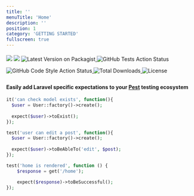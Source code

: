 ```yaml
---
title: ''
menuTitle: 'Home'
description: ''
position: 1
category: 'GETTING STARTED'
fullscreen: true
---
```


<img src="https://banners.beyondco.de/Pest%20Laravel%20Expectations.png?theme=light&packageManager=composer+require&packageName=--dev+defstudio%2Fpest-plugin-laravel-expectations&pattern=circuitBoard&style=style_2&description=Laravel+tailored+%40pestphp+expectations&md=1&showWatermark=0&fontSize=100px&images=https%3A%2F%2Flaravel.com%2Fimg%2Flogomark.min.svg" class="light-img"/>
<img src="https://banners.beyondco.de/Pest%20Laravel%20Expectations.png?theme=dark&packageManager=composer+require&packageName=--dev+defstudio%2Fpest-plugin-laravel-expectations&pattern=circuitBoard&style=style_2&description=Laravel+tailored+%40pestphp+expectations&md=1&showWatermark=0&fontSize=100px&images=https%3A%2F%2Flaravel.com%2Fimg%2Flogomark.min.svg" class="dark-img" />


<a href="https://packagist.org/packages/defstudio/pest-plugin-laravel-expectations" target="_blank">
    <img style="display: inline-block; margin-top: 0.5em; margin-bottom: 0.5em" src="https://img.shields.io/packagist/v/defstudio/pest-plugin-laravel-expectations.svg?style=flat-square" alt="Latest Version on Packagist">
</a>

<a href="https://github.com/def-studio/pest-plugin-laravel-expectations/actions?query=workflow%3A'Run+Tests'+branch%3Amain" target="_blank">
    <img style="display: inline-block; margin-top: 0.5em; margin-bottom: 0.5em" src="https://img.shields.io/github/workflow/status/def-studio/pest-plugin-laravel-expectations/Run%20Tests?label=tests" alt="GitHub Tests Action Status">
</a>

<a href="https://github.com/def-studio/pest-plugin-laravel-expectations/actions?query=workflow%3A'Static+Analysis'+branch%3Amain" target="_blank">
    <img style="display: inline-block; margin-top: 0.5em; margin-bottom: 0.5em" src="https://img.shields.io/github/workflow/status/def-studio/pest-plugin-laravel-expectations/Static%20Analysis?label=code%20style" alt="GitHub Code Style Action Status">
</a>

<a href="https://packagist.org/packages/defstudio/pest-plugin-laravel-expectations" target="_blank">
    <img style="display: inline-block; margin-top: 0.5em; margin-bottom: 0.5em" src="https://img.shields.io/packagist/dt/defstudio/pest-plugin-laravel-expectations.svg?style=flat-square" alt="Total Downloads">
</a>

<a href="https://packagist.org/packages/defstudio/pest-plugin-laravel-expectations" target="_blank">
    <img style="display: inline-block; margin-top: 0.5em; margin-bottom: 0.5em" src="https://img.shields.io/packagist/l/defstudio/pest-plugin-laravel-expectations" alt="License">
</a>


#### Easily add Laravel specific expectations to your [Pest](https://pestphp.com) testing ecosystem


```php
it('can check model exists', function(){
  $user = User::factory()->create();
  
  expect($user)->toExist();
});
```

```php
test('user can edit a post', function(){
  $user = User::factory()->create();
  
  expect($user)->toBeAbleTo('edit', $post);
});
```

```php
test('home is rendered', function () {
    $response = get('/home');

    expect($response)->toBeSuccessful();
});
```
